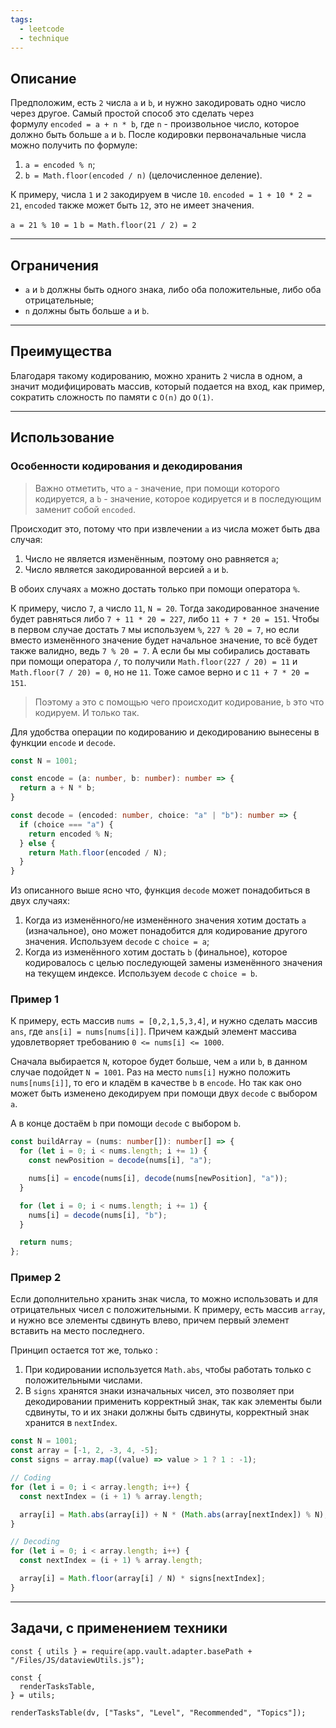 ```yaml
---
tags:
  - leetcode
  - technique
---
```

## Описание

Предположим, есть `2` числа `a` и `b`, и нужно закодировать одно число через другое. Самый простой способ это сделать через формулу `encoded = a + n * b`, где `n` - произвольное число, которое должно быть больше `a` и `b`. После кодировки первоначальные числа можно получить по формуле:

1. `a = encoded % n`;
2. `b = Math.floor(encoded / n)` (целочисленное деление).

К примеру, числа `1` и `2` закодируем в числе `10`. `encoded = 1 + 10 * 2 = 21`, `encoded` также может быть `12`, это не имеет значения.

`a = 21 % 10 = 1`
`b = Math.floor(21 / 2) = 2`

---
## Ограничения 

- `a` и `b` должны быть одного знака, либо оба положительные, либо оба отрицательные;
- `n` должны быть больше `a` и `b`.

---
## Преимущества

Благодаря такому кодированию, можно хранить `2` числа в одном, а значит модифицировать массив, который подается на вход, как пример, сократить сложность по памяти с `O(n)` до `O(1)`.

---
## Использование

### Особенности кодирования и декодирования

>Важно отметить, что `a` - значение, при помощи которого кодируется, а `b` - значение, которое кодируется и в последующим заменит собой `encoded`.

Происходит это, потому что при извлечении `a` из числа может быть два случая:

1. Число не является изменённым, поэтому оно равняется `a`;
2. Число является закодированной версией `a` и `b`.

В обоих случаях `a` можно достать только при помощи оператора `%`.

К примеру, число `7`, а число `11`, `N = 20`. Тогда закодированное значение будет равняться либо `7 + 11 * 20 = 227`, либо `11 + 7 * 20 = 151`. Чтобы в первом случае достать `7` мы используем `%`, `227 % 20 = 7`, но если вместо изменённого значение будет начальное значение, то всё будет также валидно, ведь `7 % 20 = 7`. А если бы мы собирались доставать при помощи оператора `/`, то получили `Math.floor(227 / 20) = 11` и `Math.floor(7 / 20) = 0`, но не `11`. Тоже самое верно и с `11 + 7 * 20 = 151`.

> Поэтому `a` это с помощью чего происходит кодирование, `b` это что кодируем. И только так.

Для удобства операции по кодированию и декодированию вынесены в функции `encode` и `decode`.

```typescript
const N = 1001;

const encode = (a: number, b: number): number => {
  return a + N * b;
}

const decode = (encoded: number, choice: "a" | "b"): number => {
  if (choice === "a") {
    return encoded % N;
  } else {
    return Math.floor(encoded / N);
  }
}
```

Из описанного выше ясно что, функция `decode` может понадобиться в двух случаях:

1. Когда из изменённого/не изменённого значения хотим достать `a` (изначальное), оно может понадобится для кодирование другого значения. Используем `decode` с `choice = a`;
2. Когда из изменённого хотим достать `b` (финальное), которое кодировалось с целью последующей замены изменённого значения на текущем индексе. Используем `decode` с `choice = b`.

### Пример 1

К примеру, есть массив `nums = [0,2,1,5,3,4]`, и нужно сделать массив `ans`, где `ans[i] = nums[nums[i]]`. Причем каждый элемент массива удовлетворяет требованию `0 <= nums[i] <= 1000`.

Сначала выбирается `N`, которое будет больше, чем `a` или `b`, в данном случае подойдет `N = 1001`. Раз на место `nums[i]` нужно положить `nums[nums[i]]`, то его и кладём в качестве `b` в `encode`. Но так как оно может быть изменено декодируем при помощи двух `decode` с выбором `a`.

А в конце достаём `b` при помощи `decode` с выбором `b`.

```typescript
const buildArray = (nums: number[]): number[] => {
  for (let i = 0; i < nums.length; i += 1) {
    const newPosition = decode(nums[i], "a");

    nums[i] = encode(nums[i], decode(nums[newPosition], "a"));
  }

  for (let i = 0; i < nums.length; i += 1) {
    nums[i] = decode(nums[i], "b");
  }

  return nums;
};
```

### Пример 2

Если дополнительно хранить знак числа, то можно использовать и для отрицательных чисел с положительными. К примеру, есть массив `array`, и нужно все элементы сдвинуть влево, причем первый элемент вставить на место последнего.

Принцип остается тот же, только :
1. При кодировании используется `Math.abs`, чтобы работать только с положительными числами. 
2. В `signs` хранятся знаки изначальных чисел, это позволяет при декодировании применить корректный знак, так как элементы были сдвинуты, то и их знаки должны быть сдвинуты, корректный знак хранится в `nextIndex`.

```typescript
const N = 1001;
const array = [-1, 2, -3, 4, -5];
const signs = array.map((value) => value > 1 ? 1 : -1);

// Coding
for (let i = 0; i < array.length; i++) {
  const nextIndex = (i + 1) % array.length;

  array[i] = Math.abs(array[i]) + N * (Math.abs(array[nextIndex]) % N);
}

// Decoding
for (let i = 0; i < array.length; i++) {
  const nextIndex = (i + 1) % array.length;

  array[i] = Math.floor(array[i] / N) * signs[nextIndex];
}
```

---
## Задачи, с применением техники

```dataviewjs
const { utils } = require(app.vault.adapter.basePath + "/Files/JS/dataviewUtils.js");

const {
  renderTasksTable,
} = utils;

renderTasksTable(dv, ["Tasks", "Level", "Recommended", "Topics"]);
```